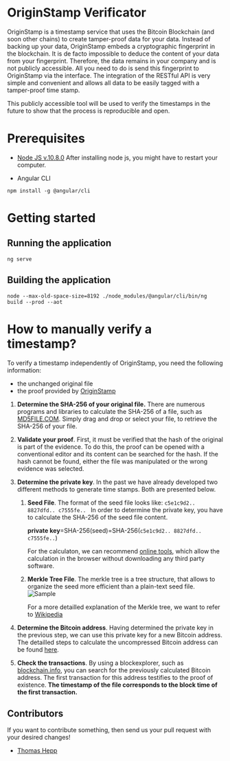 # OriginStamp Verificator
OriginStamp is a timestamp service that uses the Bitcoin Blockchain (and soon other chains) to create tamper-proof data for your data. Instead of backing up your data, OriginStamp embeds a cryptographic fingerprint in the blockchain. It is de facto impossible to deduce the content of your data from your fingerprint. Therefore, the data remains in your company and is not publicly accessible. All you need to do is send this fingerprint to OriginStamp via the interface. The integration of the RESTful API is very simple and convenient and allows all data to be easily tagged with a tamper-proof time stamp.

This publicly accessible tool will be used to verify the timestamps in the future to show that the process is reproducible and open.

# Prerequisites
- [Node JS v.10.8.0](https://nodejs.org/en/download/current/)
After installing node js, you might have to restart your computer.

- Angular CLI 

`npm install -g @angular/cli`


# Getting started

## Running the application

`ng serve`

## Building the application

`node --max-old-space-size=8192 ./node_modules/@angular/cli/bin/ng build --prod --aot`

# How to manually verify a timestamp?
To verify a timestamp independently of OriginStamp, you need the following information:
- the unchanged original file
- the proof provided by [OriginStamp](https://originstamp.com)

1. **Determine the SHA-256 of your original file.**
There are numerous programs and libraries to calculate the SHA-256 of a file, such as [MD5FILE.COM](https://md5file.com/calculator). Simply drag and drop or select your file, to retrieve the SHA-256 of your file.

2. **Validate your proof**.
First, it must be verified that the hash of the original is part of the evidence. To do this, the proof can be opened with a conventional editor and its content can be searched for the hash.
If the hash cannot be found, either the file was manipulated or the wrong evidence was selected.

3. **Determine the private key**. 
In the past we have already developed two different methods to generate time stamps. Both are presented below.
   1. **Seed File**. The format of the seed file looks like: `c5e1c9d2.. 8827dfd.. c7555fe.. `
     In order to determine the private key, you have to calculate the SHA-256 of the seed file content.

       **private key**=SHA-256(seed)=SHA-256(`c5e1c9d2.. 8827dfd.. c7555fe..`)

       For the calculaton, we can recommend [online tools](https://passwordsgenerator.net/sha256-hash-generator/), which allow the calculation in the browser without downloading any third party software.

   2. **Merkle Tree File**. The merkle tree is a tree structure, that allows to organize the seed more efficient than a plain-text seed file. ![Sample](https://user-images.githubusercontent.com/23168323/44088138-55a65ae4-9fc2-11e8-8b2a-8b07663224a2.png)
   
       For a more detailled explanation of the Merkle tree, we want to refer to [Wikipedia](https://en.wikipedia.org/wiki/Merkle_tree)



4. **Determine the Bitcoin address**. Having determined the private key in the previous step, we can use this private key for a new Bitcoin address. The detailled steps to calculate the uncompressed Bitcoin address can be found [here](https://gobittest.appspot.com/Address).

5. **Check the transactions**. By using a blockexplorer, such as [blockchain.info](https://blockchain.info), you can search for the previously calculated Bitcoin address. The first transaction for this address testifies to the proof of existence. **The timestamp of the file corresponds to the block time of the first transaction.**


## Contributors
If you want to contribute something, then send us your pull request with your desired changes!

* [Thomas Hepp](https://www.linkedin.com/in/thomas-hepp-b5aab7121/)

